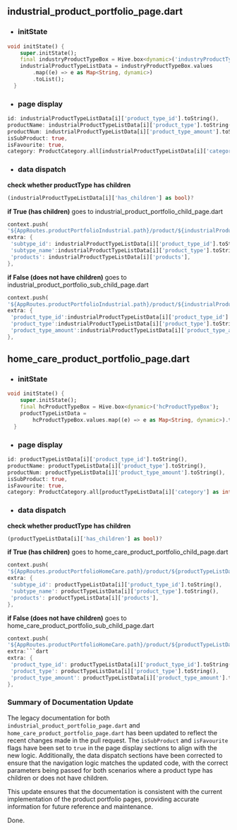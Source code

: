 ## industrial_product_portfolio_page.dart

- ### initState

```dart
void initState() {
    super.initState();
    final industryProductTypeBox = Hive.box<dynamic>('industryProductTypeBox');
    industrialProductTypeListData = industryProductTypeBox.values
        .map((e) => e as Map<String, dynamic>)
        .toList();
  }
```
- ### page display
```dart
id: industrialProductTypeListData[i]['product_type_id'].toString(),
productName: industrialProductTypeListData[i]['product_type'].toString(),
productNum: industrialProductTypeListData[i]['product_type_amount'].toString(),
isSubProduct: true,
isFavourite: true,
category: ProductCategory.all[industrialProductTypeListData[i]['category'] as int],

```
- ### data dispatch
**check whether productType has children**
```dart
(industrialProductTypeListData[i]['has_children'] as bool)?
```
**if True (has children)** 
goes to industrial_product_portfolio_child_page.dart
```dart
context.push(
'${AppRoutes.productPortfolioIndustrial.path}/product/${industrialProductTypeListData[i]['category']}/${industrialProductTypeListData[i]['product_type_id']}/${industrialProductTypeListData[i]['product_type_id']}',
extra: {
 'subtype_id': industrialProductTypeListData[i]['product_type_id'].toString(),
 'subtype_name':industrialProductTypeListData[i]['product_type'].toString(),
 'products': industrialProductTypeListData[i]['products'],
},
```
**if False (does not have children)** 
goes to industrial_product_portfolio_sub_child_page.dart

```dart
context.push(
'${AppRoutes.productPortfolioIndustrial.path}/product/${industrialProductTypeListData[i]['category']}/${industrialProductTypeListData[i]['product_type_id']}/',
extra: {
 'product_type_id':industrialProductTypeListData[i]['product_type_id'].toString(),
 'product_type':industrialProductTypeListData[i]['product_type'].toString(),
 'product_type_amount':industrialProductTypeListData[i]['product_type_amount'].toString(),
},
```
## home_care_product_portfolio_page.dart

- ### initState

```dart
void initState() {
    super.initState();
    final hcProductTypeBox = Hive.box<dynamic>('hcProductTypeBox');
    productTypeListData =
        hcProductTypeBox.values.map((e) => e as Map<String, dynamic>).toList();
  }
```
- ### page display
```dart
id: productTypeListData[i]['product_type_id'].toString(),
productName: productTypeListData[i]['product_type'].toString(),
productNum: productTypeListData[i]['product_type_amount'].toString(),
isSubProduct: true,
isFavourite: true,
category: ProductCategory.all[productTypeListData[i]['category'] as int],
```
- ### data dispatch
**check whether productType has children**
```dart
(productTypeListData[i]['has_children'] as bool)?
```
**if True (has children)** 
goes to home_care_product_portfolio_child_page.dart
```dart
context.push(
'${AppRoutes.productPortfolioHomeCare.path}/product/${productTypeListData[i]['category']}/${productTypeListData[i]['product_type_id']}/${productTypeListData[i]['product_type_id']}',
extra: {
 'subtype_id': productTypeListData[i]['product_type_id'].toString(),
 'subtype_name': productTypeListData[i]['product_type'].toString(),
 'products': productTypeListData[i]['products'],
},
```
**if False (does not have children)** 
goes to home_care_product_portfolio_sub_child_page.dart

```dart
context.push(
'${AppRoutes.productPortfolioHomeCare.path}/product/${productTypeListData[i]['category']}/${productTypeListData[i]['product_type_id']}/',
extra:```dart
extra: {
 'product_type_id': productTypeListData[i]['product_type_id'].toString(),
 'product_type': productTypeListData[i]['product_type'].toString(),
 'product_type_amount': productTypeListData[i]['product_type_amount'].toString(),
},
```

### Summary of Documentation Update
The legacy documentation for both `industrial_product_portfolio_page.dart` and `home_care_product_portfolio_page.dart` has been updated to reflect the recent changes made in the pull request. The `isSubProduct` and `isFavourite` flags have been set to `true` in the page display sections to align with the new logic. Additionally, the data dispatch sections have been corrected to ensure that the navigation logic matches the updated code, with the correct parameters being passed for both scenarios where a product type has children or does not have children.

This update ensures that the documentation is consistent with the current implementation of the product portfolio pages, providing accurate information for future reference and maintenance.

Done.